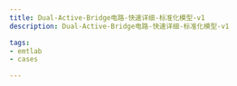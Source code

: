 ```yaml
---
title: Dual-Active-Bridge电路-快速详细-标准化模型-v1
description: Dual-Active-Bridge电路-快速详细-标准化模型-v1

tags:
- emtlab
- cases

---
```


<!-- import DocCardList from '@theme/DocCardList';

<DocCardList /> -->